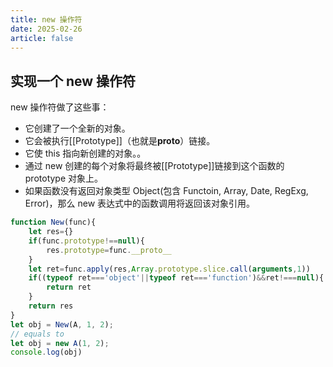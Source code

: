 ```yaml
---
title: new 操作符
date: 2025-02-26
article: false
---
```


## 实现一个 new 操作符

new 操作符做了这些事：

- 它创建了一个全新的对象。
- 它会被执行[[Prototype]]（也就是**proto**）链接。
- 它使 this 指向新创建的对象。。
- 通过 new 创建的每个对象将最终被[[Prototype]]链接到这个函数的 prototype 对象上。
- 如果函数没有返回对象类型 Object(包含 Functoin, Array, Date, RegExg, Error)，那么 new 表达式中的函数调用将返回该对象引用。

```js
function New(func){
    let res={}
    if(func.prototype!==null){
        res.prototype=func.__proto__
    }
    let ret=func.apply(res,Array.prototype.slice.call(arguments,1))
    if((typeof ret==='object'||typeof ret==='function')&&ret!===null){
        return ret
    }
    return res
}
let obj = New(A, 1, 2);
// equals to
let obj = new A(1, 2);
console.log(obj)
```
